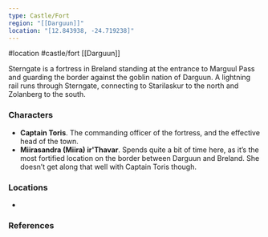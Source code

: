 ```yaml
---
type: Castle/Fort
region: "[[Darguun]]"
location: "[12.843938, -24.719238]"
---
```

 #location #castle/fort [[Darguun]]

Sterngate is a fortress in Breland standing at the entrance to Marguul Pass and guarding the border against the goblin nation of Darguun. A lightning rail runs through Sterngate, connecting to Starilaskur to the north and Zolanberg to the south.

### Characters

- **Captain Toris**. The commanding officer of the fortress, and the effective head of the town.
- **Miirasandra (Miira) ir'Thavar**. Spends quite a bit of time here, as it’s the most fortified location on the border between Darguun and Breland. She doesn’t get along that well with Captain Toris though.

### Locations

- 

### References
